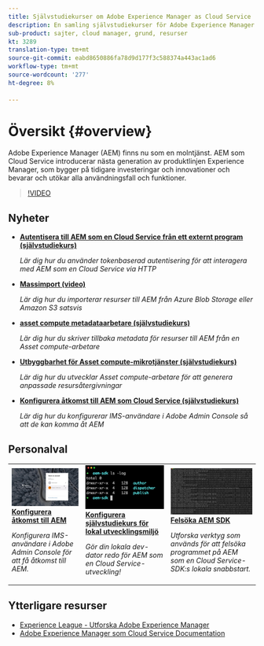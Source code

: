 ```yaml
---
title: Självstudiekurser om Adobe Experience Manager as Cloud Service
description: En samling självstudiekurser för Adobe Experience Manager (AEM) som en Cloud Service
sub-product: sajter, cloud manager, grund, resurser
kt: 3289
translation-type: tm+mt
source-git-commit: eabd8650886fa78d9d177f3c588374a443ac1ad6
workflow-type: tm+mt
source-wordcount: '277'
ht-degree: 8%

---
```



# Översikt {#overview}

Adobe Experience Manager (AEM) finns nu som en molntjänst. AEM som Cloud Service introducerar nästa generation av produktlinjen Experience Manager, som bygger på tidigare investeringar och innovationer och bevarar och utökar alla användningsfall och funktioner.

>[!VIDEO](https://video.tv.adobe.com/v/31085/?quality=12&learn=on)

## Nyheter

* **[Autentisera till AEM som en Cloud Service från ett externt program (självstudiekurs)](../headless-tutorial/authentication/overview.md)**

   *Lär dig hur du använder tokenbaserad autentisering för att interagera med AEM som en Cloud Service via HTTP*

* **[Massimport (video)](./migration/bulk-import.md)**

   *Lär dig hur du importerar resurser till AEM från Azure Blob Storage eller Amazon S3 satsvis*

* **[asset compute metadataarbetare (självstudiekurs)](./asset-compute/advanced/metadata.md)**

   *Lär dig hur du skriver tillbaka metadata för resurser till AEM från en Asset compute-arbetare*

* **[Utbyggbarhet för Asset compute-mikrotjänster (självstudiekurs)](./asset-compute/overview.md)**

   *Lär dig hur du utvecklar Asset compute-arbetare för att generera anpassade resursåtergivningar*

* **[Konfigurera åtkomst till AEM som Cloud Service (självstudiekurs)](./accessing/overview.md)**

   *Lär dig hur du konfigurerar IMS-användare i Adobe Admin Console så att de kan komma åt AEM*


## Personalval

<table>
   <td>
      <a href="./accessing/overview.md">
      <img alt="Konfigurera åtkomst till AEM som en Cloud Service" src="./assets/overview/staff-pick__accessing.png"/>
      </a>
      <div>
         <a href="./accessing/overview.md">
         <strong>Konfigurera åtkomst till AEM</strong>
         </a>
      </div>
      <p>
         <em>Konfigurera IMS-användare i Adobe Admin Console för att få åtkomst till AEM.</em>
      <p>
   </td>   
   <td>
      <a href="./local-development-environment/overview.md">
      <img alt="Konfigurera självstudiekurs för lokal utvecklingsmiljö" src="./assets/overview/staff-pick__local-development-environment-set-up.png"/>
      </a>
      <div>
         <a href="./local-development-environment/overview.md">
         <strong>Konfigurera självstudiekurs för lokal utvecklingsmiljö</strong>
         </a>
      </div>
      <p>
         <em>Gör din lokala dev-dator redo för AEM som en Cloud Service-utveckling!</em>
      <p>
   </td>   
   <td>
      <a href="./debugging/aem-sdk-local-quickstart/overview.md">
      <img alt="Felsöka AEM SDK:s lokala snabbstart" src="./assets/overview/staff-pick__debugging.png"/>
      </a>
      <div>
         <a href="./debugging/aem-sdk-local-quickstart/overview.md">
         <strong>Felsöka AEM SDK</strong>
         </a>
      </div>
      <p>
         <em>Utforska verktyg som används för att felsöka programmet på AEM som en Cloud Service-SDK:s lokala snabbstart.</em>
      <p>
   </td>
</table>

## Ytterligare resurser

* [Experience League - Utforska Adobe Experience Manager](https://experienceleague.adobe.com/#recommended/solutions/experience-manager)
* [Adobe Experience Manager som Cloud Service Documentation](https://docs.adobe.com/content/help/en/experience-manager-cloud-service/landing/home.html)
